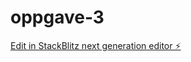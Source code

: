 # oppgave-3

[Edit in StackBlitz next generation editor ⚡️](https://stackblitz.com/~/github.com/RabbagastRobert/oppgave-3)